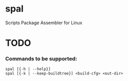 # spal
Scripts Package Assembler for Linux

# TODO

### Commands to be supported:

```
spal [{-h | --help}]
spal [{-k | --keep-buildtree}] <build-cfg> <out-dir>
```
